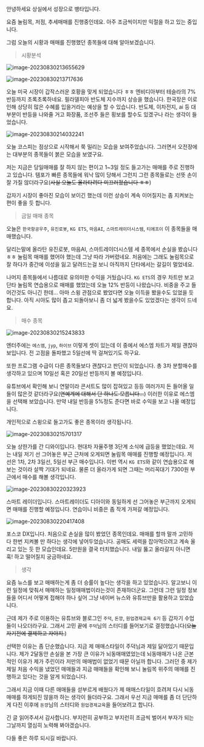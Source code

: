 안녕하세요 상실에서 성장으로 뱅타입니다.



요즘 눌림목, 저점, 추세매매를 진행중인데요. 아주 조금씩이지만 익절을 하고 있는 중입니다.

그럼 오늘의 시황과 매매를 진행했던 종목들에 대해 알아보겠습니다.



> 시황분석

![image-20230830213655629](/Users/eisen/Documents/Github/blog-contents-b/investor-life/2023/08/20230830.assets/image-20230830213655629.png)

![image-20230830213717636](/Users/eisen/Documents/Github/blog-contents-b/investor-life/2023/08/20230830.assets/image-20230830213717636.png)

오늘 미국 시장이 갑작스러운 호황을 맞게 되었습니다 ㅎㅎ 엔비디아부터 테슬라의 7% 반등까지 초록초록하네요. 필라델피아 반도체 지수까지 상승을 했습니다. 한국장은 이로 인해 상당히 많은 수혜를 입을거라는 예상을 할 수 있습니다. 반도체, 이차전지, ai 등 대부분이 반등을 나와줄 거고 화장품, 조선주 들은 횡보를 할수도 있겠구나 라는 생각이 들었습니다.

![image-20230830214032241](/Users/eisen/Documents/Github/blog-contents-b/investor-life/2023/08/20230830.assets/image-20230830214032241.png)

오늘 코스피는 점상으로 시작해서 쭉 밀리는 모습을 보여주었습니다. 그러면서 오전장에는 대부분의 종목들이 붉은 모습을 보였구요. 

저는 지금은 당일매매를 잘 하지 않는 편이고 1~3일 정도 들고가는 매매를 주로 진행하고 있습니다. 템포가 빠른 종목들에 워낙 많이 당해서 그런지 그런 종목들로는 선뜻 손이 잘 가질 않더라구요(~~사실 오늘도 올라타려다 미끄러졌습니다 ㅎㅎ~~)

갑자기 시장이 좋아진 모습이 보이긴 했는데 이런 상승이 계속 이어질지는 좀 지켜보는편이 좋을 듯 합니다. 

> 금일 매매 종목

오늘은 `한국항공우주`, `유진로봇`, `KG ETS`, `마음AI`, `스마트레이더시스템`, `티에프이` 이 종목들을 매매했습니다. 

달리는말에 올라탄 유진로봇, 마음AI, 스마트레이더시스템 세 종목에서 손실을 봤습니다 ㅎㅎ 눌림목 매매를 했어야 했는데 그냥 따라 가버렸네요. 처음에는 그래도 눌림목으로 잘 하다가 중간에 이성을 잃고 달려드는걸 보니 아직까지 단타에서는 갈길이 멀었네요.

나머지 종목들에서 나름대로 유의미한 수익을 거뒀습니다. `KG ETS`의 경우 차트만 보고 단타 눌림목 연습용으로 매매를 했었는데 오늘 12% 반등이 나왔습니다. 비중을 주고 들어간것도 아니긴 한데... 아마 스윙 관점으로 봤었다면 오늘 이득을 봤을수도 있었을 듯 합니다. 아직 시야도 많이 좁고 되돌아보니 좀 더 넓게 봤을수도 있었겠다는 생각이 드네요.



> 매수 종목

![image-20230830215243833](/Users/eisen/Documents/Github/blog-contents-b/investor-life/2023/08/20230830.assets/image-20230830215243833.png)

엔터주에는 `에스엠`, `jyp`, `하이브` 이렇게 셋이 있는데 이 중에서 에스엠 차트가 제일 괜찮아 보입니다. 전 고점을 돌파했고 5일선에 딱 걸쳐있기도 하구요.

또한 프로그램 수급이 다른 종목들보다 괜찮다고 판단이 되었습니다. 총 3차 분할매수를 생각하고 있으며 10일선 혹은 20일선 반등까지 볼 예정입니다. 

유튜브에서 확인해 보니 연말이라 콘서트도 많이 잡혀있고 등등 여러가지 돈 들어올 일들이 많은것 같더라구요(~~연예계에 대해서 단 하나도 모릅니다...~~) 이러한 이유로 에스엠을 선택해 보았습니다. 만약 내일 반등을 5%정도 준다면 바로 수익을 보고 나올 예정입니다.

개인적으로 스윙으로 들고가도 좋은 종목이라 생각됩니다.



![image-20230830215701317](/Users/eisen/Documents/Github/blog-contents-b/investor-life/2023/08/20230830.assets/image-20230830215701317.png)

오늘 상한가를 간 디와이입니다. 현대차 자율주행 3단계 소식에 급등을 했었는데요. 저는 내일 저기 선 그어놓은 부근 근처에 오게되면 눌림목 매매를 진행할 예정입니다. 저 선은 1차, 2차 3일선, 5일선 부근 매수입니다. 이번 역시 `KG ETS`와 같이 연습용으로 해보는 것이라 살짝 기대가 되네요. 물론 더 올라가게 되면 그때는 머리꼭대기 7300원 부근에서 매수를 해볼 생각입니다.



![image-20230830220323923](/Users/eisen/Documents/Github/blog-contents-b/investor-life/2023/08/20230830.assets/image-20230830220323923.png)

스마트 레이더입니다. 스마트레이더도 디아이와 동일하게 선 그어놓은 부근까지 오게되면 매매를 진행할 예정입니다. 연습이니 비중은 좀 작게 가져갈 예정입니다.



![image-20230830220417408](/Users/eisen/Documents/Github/blog-contents-b/investor-life/2023/08/20230830.assets/image-20230830220417408.png)

포스코 DX입니다. 처음으로 손실을 많이 봤었던 종목인데요. 매매를 할까 말까 고민하다 한번 지켜볼 만 하다는 생각에 넣어두었습니다. 공매도 세력을 잡아먹으려고 계속 올리고 있는 듯 한 모습인데요. 5만원을 결국 터치했습니다. 내일 뚫고 올라갈지 아니면 훅! 하고 떨어질지 궁금하네요.



> 생각

요즘 뉴스를 보고 매매하는게 좀 더 승률이 높다는 생각을 하고 있었습니다. 알고보니 이런 일정에 맞춰서 매매하는 일정매매법이라는것이 존재하더군요. 그런데 그런 일정 정보들을 어디서 어떻게 접해야 하나 싶어 그냥 네이버 뉴스와 유튜브만을 활용하고 있었습니다.

근데 제가 주로 이용하는 유튜브와 블로그인  `주덕`, `돈깡`, `원업경제교육 6기` 등 갑자기 수업들이 나오더라구요. 그래서 고민 끝에 `주덕`님의 스터디를 들어보기로 결정했습니다(~~오늘 자기전에 결제하고 자야지.~~)

선택한 이유는 좀 단순했습니다. 지금 제 매매스타일이 주덕님과 제일 닮아있기 때문입니다. 제가 2달동안 손실을 본 가장 큰 이유가 뇌동매매였었는데 뇌동매매가 나온 근본적인 이유가 제가 주린이라 저만의 매매법이 없었기 때문 아닐까 합니다. 그러던 중 제가 제일 처음 수익을 냈었던 매매들과 지금 매매들을 확인해 보니 눌림목 위주의 매매를 진행하고 있다는 것을 알게 되었습니다.

그래서 지금 이때 다른 매매들을 섣부르게 배웠다가 제 매매스타일이 흐려져 다시 뇌동매매를 하게되진 않을까 하는 생각이 들더라구요. 그래서 우선 지금 매매를 좀 더 단단하게 다진 이후에 `돈깡`님의 스터디와 `원업경제교육`을 들어보려고 합니다. 



긴 글 읽어주셔서 감사합니다. 부지런히 공부하고 부지런히 조금씩 벌어서 부자가 되는 그날까지 열심히 노력해 봐야겠습니다.

다들 좋은 하루 되시길 바랍니다.



